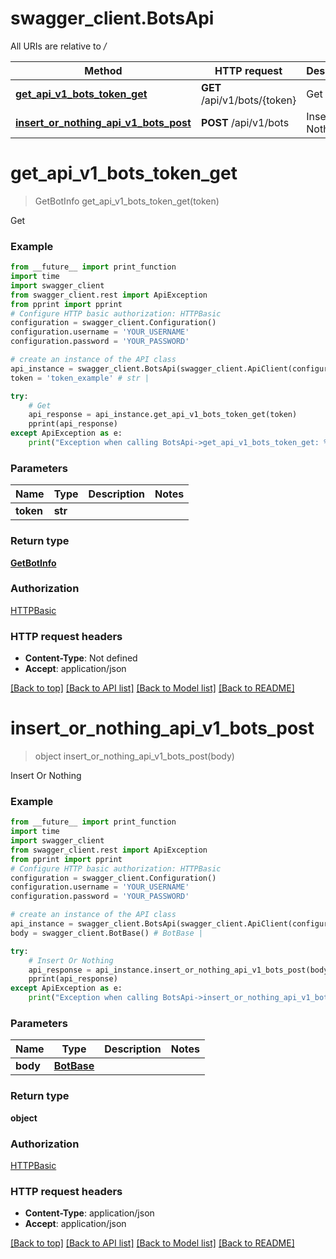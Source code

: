 # swagger_client.BotsApi

All URIs are relative to */*

Method | HTTP request | Description
------------- | ------------- | -------------
[**get_api_v1_bots_token_get**](BotsApi.md#get_api_v1_bots_token_get) | **GET** /api/v1/bots/{token} | Get
[**insert_or_nothing_api_v1_bots_post**](BotsApi.md#insert_or_nothing_api_v1_bots_post) | **POST** /api/v1/bots | Insert Or Nothing

# **get_api_v1_bots_token_get**
> GetBotInfo get_api_v1_bots_token_get(token)

Get

### Example
```python
from __future__ import print_function
import time
import swagger_client
from swagger_client.rest import ApiException
from pprint import pprint
# Configure HTTP basic authorization: HTTPBasic
configuration = swagger_client.Configuration()
configuration.username = 'YOUR_USERNAME'
configuration.password = 'YOUR_PASSWORD'

# create an instance of the API class
api_instance = swagger_client.BotsApi(swagger_client.ApiClient(configuration))
token = 'token_example' # str | 

try:
    # Get
    api_response = api_instance.get_api_v1_bots_token_get(token)
    pprint(api_response)
except ApiException as e:
    print("Exception when calling BotsApi->get_api_v1_bots_token_get: %s\n" % e)
```

### Parameters

Name | Type | Description  | Notes
------------- | ------------- | ------------- | -------------
 **token** | **str**|  | 

### Return type

[**GetBotInfo**](GetBotInfo.md)

### Authorization

[HTTPBasic](../README.md#HTTPBasic)

### HTTP request headers

 - **Content-Type**: Not defined
 - **Accept**: application/json

[[Back to top]](#) [[Back to API list]](../README.md#documentation-for-api-endpoints) [[Back to Model list]](../README.md#documentation-for-models) [[Back to README]](../README.md)

# **insert_or_nothing_api_v1_bots_post**
> object insert_or_nothing_api_v1_bots_post(body)

Insert Or Nothing

### Example
```python
from __future__ import print_function
import time
import swagger_client
from swagger_client.rest import ApiException
from pprint import pprint
# Configure HTTP basic authorization: HTTPBasic
configuration = swagger_client.Configuration()
configuration.username = 'YOUR_USERNAME'
configuration.password = 'YOUR_PASSWORD'

# create an instance of the API class
api_instance = swagger_client.BotsApi(swagger_client.ApiClient(configuration))
body = swagger_client.BotBase() # BotBase | 

try:
    # Insert Or Nothing
    api_response = api_instance.insert_or_nothing_api_v1_bots_post(body)
    pprint(api_response)
except ApiException as e:
    print("Exception when calling BotsApi->insert_or_nothing_api_v1_bots_post: %s\n" % e)
```

### Parameters

Name | Type | Description  | Notes
------------- | ------------- | ------------- | -------------
 **body** | [**BotBase**](BotBase.md)|  | 

### Return type

**object**

### Authorization

[HTTPBasic](../README.md#HTTPBasic)

### HTTP request headers

 - **Content-Type**: application/json
 - **Accept**: application/json

[[Back to top]](#) [[Back to API list]](../README.md#documentation-for-api-endpoints) [[Back to Model list]](../README.md#documentation-for-models) [[Back to README]](../README.md)

